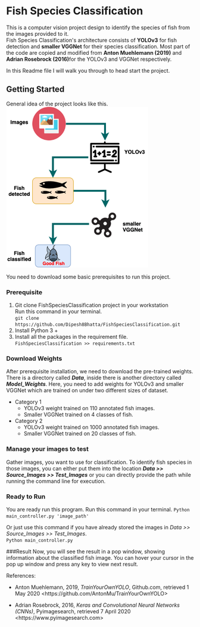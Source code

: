 # Fish Species Classification
This is a computer vision project design to identify the species of fish from the images provided to it.<br>
Fish Species Classification's architecture consists of <b>YOLOv3</b> for fish detection and <b>smaller VGGNet</b> 
for their species classification. Most part of the code are copied and modified from <b>Anton Muehlemann (2019)</b> and 
<b>Adrian Rosebrock (2016)</b>for the YOLOv3 and VGGNet respectively.


In this Readme file I will walk you through to head start the project.

## Getting Started
General idea of the project looks like this. <br />
![Project Wrokflow](project_workflow.png)

You need to download some basic prerequisites to run this project.

### Prerequisite

1. Git clone FishSpeciesClassification project in your workstation<br />
    Run this command in your terminal.<br />
    ```git clone https://github.com/Dipesh8Bhatta/FishSpeciesClassification.git```
2. Install Python 3 + 
3. Install all the packages in the requirement file.
    ```FishSpeciesClassification >> requirements.txt```

### Download Weights
After prerequisite installation, we need to download the pre-trained weights. There is a directory called **_Data_**, 
inside there is another directory called **_Model_Weights_**. Here, you need to 
add weights for YOLOv3 and smaller VGGNet which are trained on under two different sizes of dataset.

* Category 1
    * YOLOv3 weight trained on 110 annotated fish images.
    * Smaller VGGNet trained on 4 classes of fish.
* Category 2
    * YOLOv3 weight trained on 1000 annotated fish images.
    * Smaller VGGNet trained on 20 classes of fish.

### Manage your images to test
Gather images, you want to use for classification. To identify fish species in those images, you can either put them 
into the location **_Data >> Source_Images >> Test_Images_** or you can directly provide the path while running the 
command line for execution.

### Ready to Run
You are ready run this program. Run this command in your terminal.
```Python main_controller.py 'image_path'```

Or just use this command if you have already stored the images in _Data >> Source_Images >> Test_Images_.<br />
```Python main_controller.py```

###Result
Now, you will see the result in a pop window, showing information about the classified fish image. You can hover your 
cursor in the pop up window and press any key to view next result.<br />
  

<p>References:
    <ul>
        <li>Anton Muehlemann, 2019, <i>TrainYourOwnYOLO</i>, Github.com, retrieved 1 May 2020 
        &lt;https://github.com/AntonMu/TrainYourOwnYOLO&gt; </li>
    </ul>
    <ul>
        <li>Adrian Rosebrock, 2016, <i>Keras and Convolutional Neural Networks (CNNs)</i>, Pyimagesearch, retrieved 7 
        April 2020 &lt;https://www.pyimagesearch.com&gt; </li>
    </ul>
</p>
